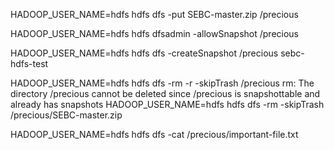 HADOOP_USER_NAME=hdfs hdfs dfs -put SEBC-master.zip /precious

HADOOP_USER_NAME=hdfs hdfs dfsadmin -allowSnapshot  /precious

HADOOP_USER_NAME=hdfs hdfs dfs -createSnapshot /precious sebc-hdfs-test

HADOOP_USER_NAME=hdfs hdfs dfs -rm -r -skipTrash /precious
rm: The directory /precious cannot be deleted since /precious is snapshottable and already has snapshots
HADOOP_USER_NAME=hdfs hdfs dfs -rm  -skipTrash /precious/SEBC-master.zip


	
HADOOP_USER_NAME=hdfs  hdfs dfs -cat /precious/important-file.txt